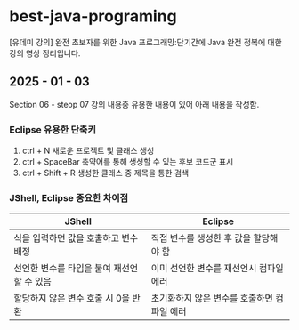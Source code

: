 # best-java-programing

[유데미 강의] 완전 초보자를 위한 Java 프로그래밍:단기간에 Java 완전 정복에 대한 강의 영상 정리입니다.

## 2025 - 01 - 03

Section 06 - steop 07 강의 내용중 유용한 내용이 있어 아래 내용을 작성함.

### Eclipse 유용한 단축키
1. ctrl + N            새로운 프로젝트 및 클래스 생성
2. ctrl + SpaceBar     축약어를 통해 생성할 수 있는 후보 코드군 표시
3. ctrl + Shift + R    생성한 클래스 중 제목을 통한 검색

### JShell, Eclipse 중요한 차이점
|JShell|Eclipse|
|-----|-----|
|식을 입력하면 값을 호출하고 변수 배정|직접 변수를 생성한 후 값을 할당해야 함|
|선언한 변수를 타입을 붙여 재선언할 수 있음|이미 선언한 변수를 재선언시 컴파일 에러|
|할당하지 않은 변수 호출 시 0을 반환|초기화하지 않은 변수를 호출하면 컴파일 에러|
